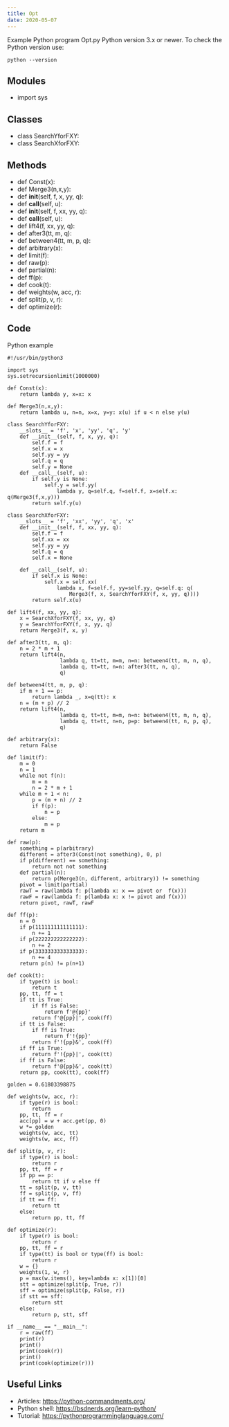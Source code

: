 ```yaml
---
title: Opt
date: 2020-05-07
---
```

Example Python program Opt.py
Python version 3.x or newer.
To check the Python version use:

    python --version

## Modules

* import sys

## Classes

* class SearchYforFXY:
* class SearchXforFXY:

## Methods

* def Const(x):
* def Merge3(n,x,y):
* def __init__(self, f, x, yy, q):
* def __call__(self, u):
* def __init__(self, f, xx, yy, q):
* def __call__(self, u):
* def lift4(f, xx, yy, q):
* def after3(tt, m, q):
* def between4(tt, m, p, q):
* def arbitrary(x):
* def limit(f):
* def raw(p):
* def partial(n):
* def ff(p):
* def cook(t):
* def weights(w, acc, r):
* def split(p, v, r):
* def optimize(r):

## Code

Python example

    #!/usr/bin/python3
    
    import sys
    sys.setrecursionlimit(1000000)
    
    def Const(x):
        return lambda y, x=x: x
    
    def Merge3(n,x,y):
        return lambda u, n=n, x=x, y=y: x(u) if u < n else y(u)
    
    class SearchYforFXY:
        __slots__ = 'f', 'x', 'yy', 'q', 'y'
        def __init__(self, f, x, yy, q):
            self.f = f
            self.x = x
            self.yy = yy
            self.q = q
            self.y = None
        def __call__(self, u):
            if self.y is None:
                self.y = self.yy(
                    lambda y, q=self.q, f=self.f, x=self.x: q(Merge3(f,x,y)))
            return self.y(u)
    
    class SearchXforFXY:
        __slots__ = 'f', 'xx', 'yy', 'q', 'x'
        def __init__(self, f, xx, yy, q):
            self.f = f
            self.xx = xx
            self.yy = yy
            self.q = q
            self.x = None
    
        def __call__(self, u):
            if self.x is None:
                self.x = self.xx(
                    lambda x, f=self.f, yy=self.yy, q=self.q: q(
                        Merge3(f, x, SearchYforFXY(f, x, yy, q))))
            return self.x(u)
    
    def lift4(f, xx, yy, q):
        x = SearchXforFXY(f, xx, yy, q)
        y = SearchYforFXY(f, x, yy, q)
        return Merge3(f, x, y)
    
    def after3(tt, m, q):
        n = 2 * m + 1
        return lift4(n,
                     lambda q, tt=tt, m=m, n=n: between4(tt, m, n, q),
                     lambda q, tt=tt, n=n: after3(tt, n, q),
                     q)
    
    def between4(tt, m, p, q):
        if m + 1 == p:
            return lambda _, x=q(tt): x
        n = (m + p) // 2
        return lift4(n,
                     lambda q, tt=tt, m=m, n=n: between4(tt, m, n, q),
                     lambda q, tt=tt, n=n, p=p: between4(tt, n, p, q),
                     q)
    
    def arbitrary(x):
        return False
    
    def limit(f):
        m = 0
        n = 1
        while not f(n):
            m = n
            n = 2 * m + 1
        while m + 1 < n:
            p = (m + n) // 2
            if f(p):
                n = p
            else:
                m = p
        return m
    
    def raw(p):
        something = p(arbitrary)
        different = after3(Const(not something), 0, p)
        if p(different) == something:
            return not not something
        def partial(n):
            return p(Merge3(n, different, arbitrary)) != something
        pivot = limit(partial)
        rawT = raw(lambda f: p(lambda x: x == pivot or  f(x)))
        rawF = raw(lambda f: p(lambda x: x != pivot and f(x)))
        return pivot, rawT, rawF
    
    def ff(p):
        n = 0
        if p(111111111111111):
            n += 1
        if p(222222222222222):
            n += 2
        if p(333333333333333):
            n += 4
        return p(n) != p(n+1)
    
    def cook(t):
        if type(t) is bool:
            return t
        pp, tt, ff = t
        if tt is True:
            if ff is False:
                return f'@{pp}'
            return f'@{pp}|', cook(ff)
        if tt is False:
            if ff is True:
                return f'!{pp}'
            return f'!{pp}&', cook(ff)
        if ff is True:
            return f'!{pp}|', cook(tt)
        if ff is False:
            return f'@{pp}&', cook(tt)
        return pp, cook(tt), cook(ff)
    
    golden = 0.61803398875
    
    def weights(w, acc, r):
        if type(r) is bool:
            return
        pp, tt, ff = r
        acc[pp] = w + acc.get(pp, 0)
        w *= golden
        weights(w, acc, tt)
        weights(w, acc, ff)
    
    def split(p, v, r):
        if type(r) is bool:
            return r
        pp, tt, ff = r
        if pp == p:
            return tt if v else ff
        tt = split(p, v, tt)
        ff = split(p, v, ff)
        if tt == ff:
            return tt
        else:
            return pp, tt, ff
    
    def optimize(r):
        if type(r) is bool:
            return r
        pp, tt, ff = r
        if type(tt) is bool or type(ff) is bool:
            return r
        w = {}
        weights(1, w, r)
        p = max(w.items(), key=lambda x: x[1])[0]
        stt = optimize(split(p, True, r))
        sff = optimize(split(p, False, r))
        if stt == sff:
            return stt
        else:
            return p, stt, sff
    
    if __name__ == "__main__":
        r = raw(ff)
        print(r)
        print()
        print(cook(r))
        print()
        print(cook(optimize(r)))
    

## Useful Links

- Articles: https://python-commandments.org/
- Python shell: https://bsdnerds.org/learn-python/
- Tutorial: https://pythonprogramminglanguage.com/
